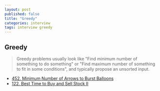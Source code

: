 ```yaml
---
layout: post
published: false
title: "Greedy"
categories: interview
tags: interview greedy
---
```


## Greedy
> Greedy problems usually look like "Find minimum number of something to do something" or "Find maximum number of something to fit in some conditions", and typically propose an unsorted input.

- [452. Minimum Number of Arrows to Burst Balloons](https://leetcode.com/problems/minimum-number-of-arrows-to-burst-balloons/)
- [122. Best Time to Buy and Sell Stock II](https://leetcode.com/problems/best-time-to-buy-and-sell-stock-ii/)